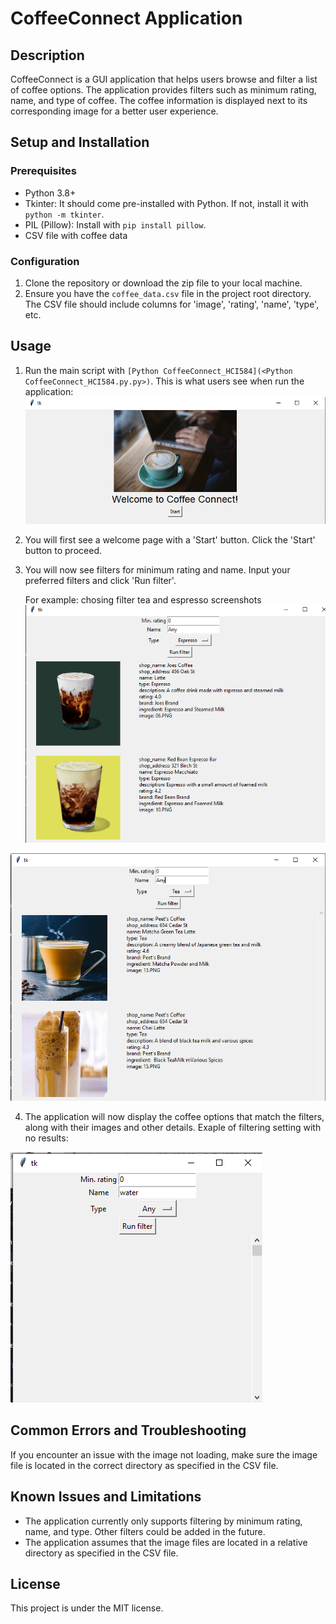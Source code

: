 
# CoffeeConnect Application

## Description

CoffeeConnect is a GUI application that helps users browse and filter a list of coffee options. The application provides filters such as minimum rating, name, and type of coffee. The coffee information is displayed next to its corresponding image for a better user experience.

## Setup and Installation

### Prerequisites

- Python 3.8+
- Tkinter: It should come pre-installed with Python. If not, install it with `python -m tkinter`.
- PIL (Pillow): Install with `pip install pillow`.
- CSV file with coffee data

### Configuration

1. Clone the repository or download the zip file to your local machine.
2. Ensure you have the `coffee_data.csv` file in the project root directory. The CSV file should include columns for 'image', 'rating', 'name', 'type', etc.

## Usage

1. Run the main script with `[Python CoffeeConnect_HCI584](<Python CoffeeConnect_HCI584.py.py>)`.
    This is what users see when run the application:
    ![Firstpage](image/Firstpage.png)
2. You will first see a welcome page with a 'Start' button. Click the 'Start' button to proceed.
3. You will now see filters for minimum rating and name. Input your preferred filters and click 'Run filter'.
    
    For example: chosing filter tea and espresso screenshots
![Filter](image/Filter.png)

![filtertea](image/Filtertea.png)

4. The application will now display the coffee options that match the filters, along with their images and other details.
   Exaple of filtering setting with no results:
   
![noresults](image/noresults.png)

## Common Errors and Troubleshooting

If you encounter an issue with the image not loading, make sure the image file is located in the correct directory as specified in the CSV file.

## Known Issues and Limitations

- The application currently only supports filtering by minimum rating, name, and type. Other filters could be added in the future.
- The application assumes that the image files are located in a relative directory as specified in the CSV file.

## License

This project is under the MIT license.


